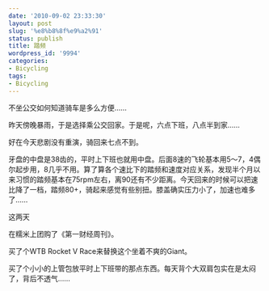 ```yaml
---
date: '2010-09-02 23:33:30'
layout: post
slug: '%e8%b8%8f%e9%a2%91'
status: publish
title: 踏频
wordpress_id: '9994'
categories:
- Bicycling
tags:
- Bicycling
---
```


不坐公交如何知道骑车是多么方便……

  

昨天傍晚暴雨，于是选择乘公交回家。于是呢，六点下班，八点半到家……

好在今天悲剧没有重演，骑回来七点不到。

  

牙盘的中盘是38齿的，平时上下班也就用中盘。后面8速的飞轮基本用5～7，4偶尔起步用，8几乎不用。算了算各个速比下的踏频和速度对应关系，发现半个月以来习惯的踏频基本在75rpm左右，离90还有不少距离。今天回来的时候可以把速比降了一档，踏频80+，骑起来感觉有些别扭。膝盖确实压力小了，加速也难多了……

  

这两天

在糯米上团购了《第一财经周刊》。

买了个WTB Rocket V Race来替换这个坐着不爽的Giant。

买了个小小的上管包放平时上下班带的那点东西。每天背个大双肩包实在是太闷了，背后不透气……
